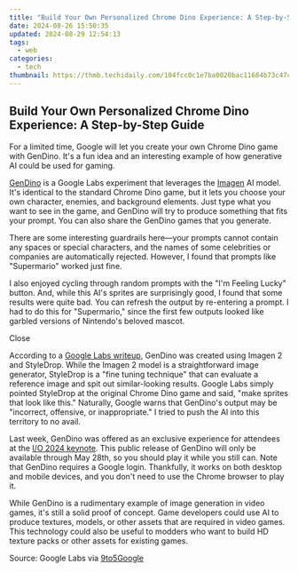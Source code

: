 ```yaml
---
title: "Build Your Own Personalized Chrome Dino Experience: A Step-by-Step Guide"
date: 2024-08-26 15:50:35
updated: 2024-08-29 12:54:13
tags:
  - web
categories:
  - tech
thumbnail: https://thmb.techidaily.com/104fcc0c1e7ba0020bac11684b73c47c97661f3e4742e08d1374a286a48bed4c.jpg
---
```


## Build Your Own Personalized Chrome Dino Experience: A Step-by-Step Guide

For a limited time, Google will let you create your own Chrome Dino game with GenDino. It's a fun idea and an interesting example of how generative AI could be used for gaming.

[GenDino](https://labs.google/gendino/) is a Google Labs experiment that leverages the [Imagen](https://video-capture.techidaily.com/updated-in-2024-your-ultimate-guide-to-mac-audio-capture-via-audacity/) AI model. It's identical to the standard Chrome Dino game, but it lets you choose your own character, enemies, and background elements. Just type what you want to see in the game, and GenDino will try to produce something that fits your prompt. You can also share the GenDino games that you generate.

 There are some interesting guardrails here—your prompts cannot contain any spaces or special characters, and the names of some celebrities or companies are automatically rejected. However, I found that prompts like "Supermario" worked just fine.

 I also enjoyed cycling through random prompts with the "I'm Feeling Lucky" button. And, while this AI's sprites are surprisingly good, I found that some results were quite bad. You can refresh the output by re-entering a prompt. I had to do this for "Supermario," since the first few outputs looked like garbled versions of Nintendo's beloved mascot.

Close 

 According to a [Google Labs writeup](https://labs.google/gendino/#/faq/), GenDino was created using Imagen 2 and StyleDrop. While the Imagen 2 model is a straightforward image generator, StyleDrop is a "fine tuning technique" that can evaluate a reference image and spit out similar-looking results. Google Labs simply pointed StyleDrop at the original Chrome Dino game and said, "make sprites that look like this." Naturally, Google warns that GenDino's output may be "incorrect, offensive, or inappropriate." I tried to push the AI into this territory to no avail.

 Last week, GenDino was offered as an exclusive experience for attendees at the [I/O 2024 keynote](https://on-screen-recording.techidaily.com/updated-the-easy-way-to-screen-record-your-ultimate-guide-on-mi-11/). This public release of GenDino will only be available through May 28th, so you should play it while you still can. Note that GenDino requires a Google login. Thankfully, it works on both desktop and mobile devices, and you don't need to use the Chrome browser to play it.

 While GenDino is a rudimentary example of image generation in video games, it's still a solid proof of concept. Game developers could use AI to produce textures, models, or other assets that are required in video games. This technology could also be useful to modders who want to build HD texture packs or other assets for existing games.

 Source: Google Labs via [9to5Google](https://9to5google.com/2024/05/21/gendino-lets-you-create-your-own-chrome-dino-game-with-ai-for-a-limited-time/)

<ins class="adsbygoogle"
     style="display:block"
     data-ad-format="autorelaxed"
     data-ad-client="ca-pub-7571918770474297"
     data-ad-slot="1223367746"></ins>



<ins class="adsbygoogle"
     style="display:block"
     data-ad-client="ca-pub-7571918770474297"
     data-ad-slot="8358498916"
     data-ad-format="auto"
     data-full-width-responsive="true"></ins>
